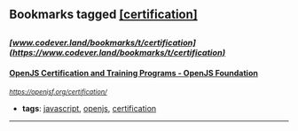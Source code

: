 ## Bookmarks tagged [[certification]](https://www.codever.land/search?q=[certification])

_<sup><sup>[www.codever.land/bookmarks/t/certification](https://www.codever.land/bookmarks/t/certification)</sup></sup>_
---
#### [OpenJS Certification and Training Programs - OpenJS Foundation](https://openjsf.org/certification/)
_<sup>https://openjsf.org/certification/</sup>_

* **tags**: [javascript](../tagged/javascript.md), [openjs](../tagged/openjs.md), [certification](../tagged/certification.md)
---
